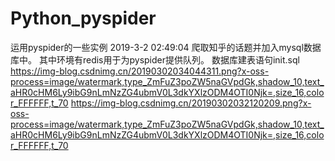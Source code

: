 # Python_pyspider
运用pyspider的一些实例
2019-3-2 02:49:04
爬取知乎的话题并加入mysql数据库中。
其中环境有redis用于为pyspider提供队列。
数据库建表语句init.sql 
https://img-blog.csdnimg.cn/20190302034044311.png?x-oss-process=image/watermark,type_ZmFuZ3poZW5naGVpdGk,shadow_10,text_aHR0cHM6Ly9ibG9nLmNzZG4ubmV0L3dkYXlzODM4OTI0Njk=,size_16,color_FFFFFF,t_70
https://img-blog.csdnimg.cn/20190302032120209.png?x-oss-process=image/watermark,type_ZmFuZ3poZW5naGVpdGk,shadow_10,text_aHR0cHM6Ly9ibG9nLmNzZG4ubmV0L3dkYXlzODM4OTI0Njk=,size_16,color_FFFFFF,t_70
